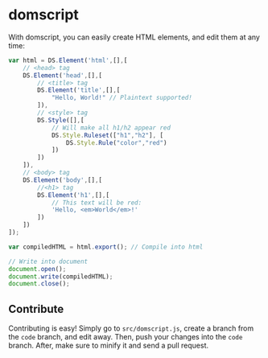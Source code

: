 # domscript

With domscript, you can easily create HTML elements, and edit them at any time:

```js
var html = DS.Element('html',[],[
	// <head> tag
	DS.Element('head',[],[
		// <title> tag
		DS.Element('title',[],[
			"Hello, World!" // Plaintext supported!
		]),
		// <style> tag
		DS.Style([],[
			// Will make all h1/h2 appear red
			DS.Style.Ruleset(["h1","h2"], [
				DS.Style.Rule("color","red")
			])
		])
	]),
	// <body> tag
	DS.Element('body',[],[
		//<h1> tag
		DS.Element('h1',[],[
			// This text will be red:
			'Hello, <em>World</em>!'
		])
	])
]);

var compiledHTML = html.export(); // Compile into html

// Write into document
document.open();
document.write(compiledHTML);
document.close();
```
## Contribute
Contributing is easy! Simply go to `src/domscript.js`, create a branch from the `code` branch, and edit away. Then, push your changes into the `code` branch. After, make sure to minify it and send a pull request.
